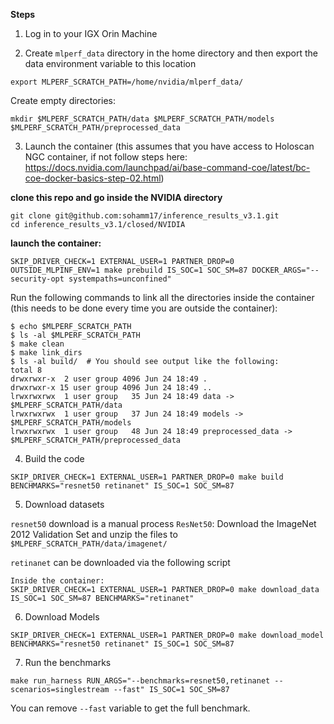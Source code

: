 **Steps**

1. Log in to your IGX Orin Machine

2. Create `mlperf_data` directory in the home directory and then export the data environment variable to this location

```
export MLPERF_SCRATCH_PATH=/home/nvidia/mlperf_data/
```

Create empty directories:

```
mkdir $MLPERF_SCRATCH_PATH/data $MLPERF_SCRATCH_PATH/models $MLPERF_SCRATCH_PATH/preprocessed_data
```

3. Launch the container (this assumes that you have access to Holoscan NGC container, if not follow steps here: https://docs.nvidia.com/launchpad/ai/base-command-coe/latest/bc-coe-docker-basics-step-02.html)

**clone this repo and go inside the NVIDIA directory**
```
git clone git@github.com:sohamm17/inference_results_v3.1.git
cd inference_results_v3.1/closed/NVIDIA
```

**launch the container:**
```
SKIP_DRIVER_CHECK=1 EXTERNAL_USER=1 PARTNER_DROP=0 OUTSIDE_MLPINF_ENV=1 make prebuild IS_SOC=1 SOC_SM=87 DOCKER_ARGS="--security-opt systempaths=unconfined"
```

Run the following commands to link all the directories inside the container (this needs to be done every time you are outside the container): 

```
$ echo $MLPERF_SCRATCH_PATH
$ ls -al $MLPERF_SCRATCH_PATH
$ make clean
$ make link_dirs
$ ls -al build/  # You should see output like the following:
total 8
drwxrwxr-x  2 user group 4096 Jun 24 18:49 .
drwxrwxr-x 15 user group 4096 Jun 24 18:49 ..
lrwxrwxrwx  1 user group   35 Jun 24 18:49 data -> $MLPERF_SCRATCH_PATH/data
lrwxrwxrwx  1 user group   37 Jun 24 18:49 models -> $MLPERF_SCRATCH_PATH/models
lrwxrwxrwx  1 user group   48 Jun 24 18:49 preprocessed_data -> $MLPERF_SCRATCH_PATH/preprocessed_data
```

4. Build the code

```
SKIP_DRIVER_CHECK=1 EXTERNAL_USER=1 PARTNER_DROP=0 make build BENCHMARKS="resnet50 retinanet" IS_SOC=1 SOC_SM=87
```

5. Download datasets

`resnet50` download is a manual process
`ResNet50`: Download the ImageNet 2012 Validation Set and unzip the files to `$MLPERF_SCRATCH_PATH/data/imagenet/`

`retinanet` can be downloaded via the following script
```
Inside the container:
SKIP_DRIVER_CHECK=1 EXTERNAL_USER=1 PARTNER_DROP=0 make download_data IS_SOC=1 SOC_SM=87 BENCHMARKS="retinanet"
```

6. Download Models

```
SKIP_DRIVER_CHECK=1 EXTERNAL_USER=1 PARTNER_DROP=0 make download_model BENCHMARKS="resnet50 retinanet" IS_SOC=1 SOC_SM=87
```

7. Run the benchmarks

```
make run_harness RUN_ARGS="--benchmarks=resnet50,retinanet --scenarios=singlestream --fast" IS_SOC=1 SOC_SM=87
```

You can remove `--fast` variable to get the full benchmark.
